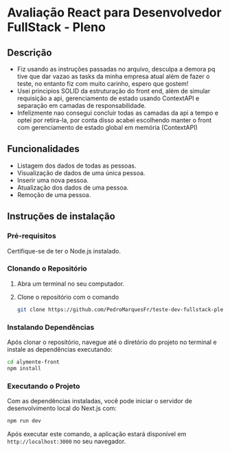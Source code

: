 # Avaliação React para Desenvolvedor FullStack - Pleno

## Descrição

- Fiz usando as instruções passadas no arquivo, desculpa a demora pq tive que dar vazao as tasks da minha empresa atual além de fazer o teste, no entanto fiz com muito carinho, espero que gostem!
- Usei principios SOLID da estruturação do front end, além de simular requisição a api, gerenciamento de estado usando ContextAPI e separação em camadas de responsabilidade.
- Infelizmente nao consegui concluir todas as camadas da api a tempo e optei por retira-la, por conta disso acabei escolhendo manter o front com gerenciamento de estado global em memória (ContextAPI)

## Funcionalidades
- Listagem dos dados de todas as pessoas.
- Visualização de dados de uma única pessoa.
- Inserir uma nova pessoa.
- Atualização dos dados de uma pessoa.
- Remoção de uma pessoa.

## Instruções de instalação

### Pré-requisitos

Certifique-se de ter o Node.js instalado.

### Clonando o Repositório

1. Abra um terminal no seu computador.
2. Clone o repositório com o comando

   ```bash
   git clone https://github.com/PedroMarquesFr/teste-dev-fullstack-pleno-alymente.git
   ```

### Instalando Dependências

Após clonar o repositório, navegue até o diretório do projeto no terminal e instale as dependências executando:

```bash
cd alymente-front
npm install
```

### Executando o Projeto

Com as dependências instaladas, você pode iniciar o servidor de desenvolvimento local do Next.js com:

```bash
npm run dev
```

Após executar este comando, a aplicação estará disponível em `http://localhost:3000` no seu navegador.
